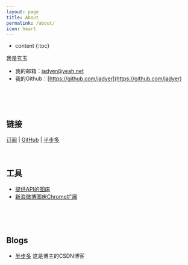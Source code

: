 ```yaml
---
layout: page
title: About
permalink: /about/
icon: heart
---
```


* content
{:toc}


我是玄玉

* 我的邮箱：[jadyer@yeah.net](mailto:jadyer@yeah.net)
* 我的Github：[https://github.com/jadyer](https://github.com/jadyer)
<br/>
<br/>
<br/>

## 链接
[订阅](https://jadyer.github.io/feed.xml) \| [GitHub](https://github.com/jadyer) \| [半步多](http://blog.csdn.net/jadyer)
<br/>
<br/>
<br/>

## 工具
* [提供API的图床](https://sm.ms/)
* [新浪微博图床Chrome扩展](https://github.com/Suxiaogang/WeiboPicBed)
<br/>
<br/>
<br/>

## Blogs
* [半步多](http://blog.csdn.net/jadyer/) 这是博主的CSDN博客